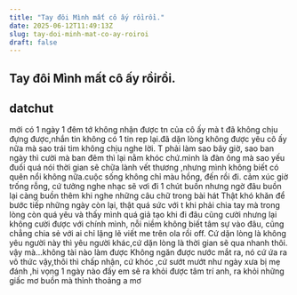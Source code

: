 ```yaml
---
title: "Tay đôi Mình mất cô ấy rồirồi."
date: 2025-06-12T11:49:13Z
slug: tay-doi-minh-mat-co-ay-roiroi
draft: false
---
```


## Tay đôi Mình mất cô ấy rồirồi.

## datchut

mới có 1 ngày 1 đêm tớ không nhận được tn của cô ấy mà t đã không chịu đựng được,nhắn tin không có 1 tin rep lại.đã dặn lòng không được yêu cô ấy nữa mà sao trái tim không chịu nghe lời. T phải làm sao bây giờ, sao ban ngày thì cười mà ban đêm thì lại nằm khóc chứ.mình là đàn ông mà sao yếu đuối quá
 nói thời gian sẽ chữa lành vết thương ,nhưng mình không biết có quên nổi không nữa.cuộc sống không chỉ màu hồng, đến rồi đi. cảm xúc giờ trống rỗng, cứ tưởng nghe nhạc sẽ vơi đi 1 chút buồn nhưng ngờ đâu buồn lại càng buồn thêm khi nghe những câu chữ trong bài hát
 Thật khó khăn để bước tiếp những ngày còn lại, thật quá sức với t khi phải chia tay mà trong lòng còn quá yêu và thấy mình quá giả tạo khi đi đâu cũng cười nhưng lại không cười được với chính mình, nỗi niềm không biết tâm sự vào đâu, cũng chẳng chia sẻ với ai chỉ lặng lẽ viết me trên ola rồi off. Cứ dặn lòng là không yêu người này thì yêu người khác,cứ dặn lòng là thời gian sẽ qua nhanh thôi. vậy mà...không tài nào làm được
 Không ngăn được nước mắt ra, nó cứ ứa ra vô thức vậy,thôi thì chấp nhận, cứ khóc ,cứ sướt mướt như ngày xưa bị mẹ đánh ,hi vọng 1 ngày nào đấy em sẽ ra khỏi được tâm trí anh, ra khỏi những giấc mơ buồn mà thỉnh thoảng a mơ